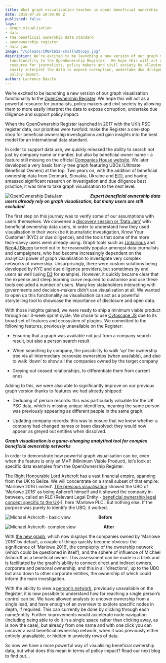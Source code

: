 ```yaml
---
title: What graph visualisation teaches us about beneficial ownership
date: 2019-07-26 10:08:00 Z
published: false
tags:
- graph visualisation
- data
- the beneficial ownership data standard
- openownership register
- data jam
image: "/uploads/IMGP1652-small%20copy.jpg"
description: We’re excited to be launching a new version of our graph visualisation
  functionality to the OpenOwnership Register.  We hope this will act as a powerful
  resource for journalists, policy makers and civil society by allowing them to more
  easily interpret the data to expose corruption, undertake due diligence and support
  policy impact.
author: Laurence Bascle
---
```


We’re excited to be launching a new version of our graph visualisation functionality to the [OpenOwnership Register](https://register.openownership.org/).  We hope this will act as a powerful resource for journalists, policy makers and civil society by allowing them to more easily interpret the data to expose corruption, undertake due diligence and support policy impact.

When the OpenOwnership Register launched in 2017 with the UK’s PSC register data, our priorities were twofold: make the Register a one-stop shop for beneficial ownership investigations and gain insights into the best model for an international data standard.

In order to support data use, we quickly released the ability to search not just by company name or number, but also by beneficial owner name - a feature still missing on the official [Companies House website](https://beta.companieshouse.gov.uk/search/). We later developed a very basic family tree graph featuring UBOs (Ultimate Beneficial Owners) at the top. Two years on, with the addition of beneficial ownership data from Denmark, Slovakia, Ukraine and [EITI](https://eiti.org/beneficial-ownership), and having amassed significant research on investigation and due diligence best practice, it was time to take graph visualisation to the next level.


<img src="/uploads/image3.jpg"
     alt="OpenOwnership DataJam"
     style="float: left; margin-right: 90px" />

***Expert beneficial ownership data users already rely on graph visualisation, but many users are still excluded***

The first step on this journey was to verify some of our assumptions with users themselves. We convened a [discovery session or ‘Data Jam’](https://twitter.com/sheislaurence/status/1123940093679538177) with beneficial ownership data users, in order to understand how they used visualisation in their work (be it journalistic investigation, Know Your Customer (KYC) or due diligence), and the tools that some of the more tech-savvy users were already using. Graph tools such as [Linkurious](https://linkurio.us/) and [Neo4J Bloom](https://neo4j.com/bloom/) turned out to be reasonably popular amongst data journalists and campaigners, who had become increasingly dependent on the analytical power of graph visualisation to investigate very complex networks of ownership. Unsurprisingly, there were custom solutions being developed by KYC and due diligence providers, but sometimes by end users as well (using [D3](https://www.d3-graph-gallery.com/network) for example). However, it quickly became clear that the expense and steep learning curve required to customise and use these tools excluded a number of users. Many key stakeholders interacting with governments and decision-makers didn’t use visualisation at all. We wanted to open up this functionality as visualisation can act as a powerful storytelling tool to showcase the importance of disclosure and open data.

With those insights gained, we were ready to ship a minimum viable product through our 3-week sprint cycle. We chose to use [Cytoscape JS](http://js.cytoscape.org/) due to its broad set of features and ecosystem of plugins. We committed to the following features, previously unavailable on the Register:

* Ensuring that a graph was available not just from a company search result, but also a person search result

* When searching by company, the possibility to walk ‘up’ the ownership tree via all intermediary corporate ownerships (when available), and also to walk ‘down’ to show all the companies owned by the target company

* Greying out ceased relationships, to differentiate them from current ones

Adding to this, we were also able to significantly improve on our previous graph version thanks to features we had already shipped:

* Deduping of person records: this was particularly valuable for the UK PSC data, which is missing unique identifiers, meaning the same person was previously appearing as different people in the same graph.

* Updating company records: this was to ensure that we knew whether a company had changed names or been dissolved: they would now appear as greyed out entities when dissolved.

***Graph visualisation is a game-changing analytical tool for complex beneficial ownership networks*** 

In order to demonstrate how powerful graph visualisation can be, even when the feature is only an MVP (Minimum Viable Product), let’s look at specific data examples from the OpenOwnership Register. 

The [Right Honourable Lord Ashcroft](https://en.wikipedia.org/wiki/Michael_Ashcroft) has a vast financial empire, spanning from the UK to Belize. We will concentrate on a small subset of that empire: ‘Marlowe 2016 Limited’. [The previous visualisation](https://register.openownership.org/entities/59b91b0767e4ebf340d816e1/tree) showed the UBO of ‘Marlowe 2016’ as being Ashcroft himself and it showed the company in-between, called an RLE (Relevant Legal Entity - [beneficial ownership legal concept specific to the UK](https://register.openownership.org/data_sources/uk-psc-register)-), here ‘Marlowe PLC’. But nothing else. If the purpose was purely to identify the UBO, it worked.

**Before**
<img src="/uploads/image2.png"
     alt="Michael Ashcroft - basic view"
     style="float: left; margin-right: 90px" />

**After**
<img src="/uploads/image1.png"
     alt="Michael Ashcroft- complex view"
     style="float: left; margin-right: 90px" />



With [the new graph](https://register.openownership.org/entities/59b91b0767e4ebf340d816e1/graph), which now displays the companies owned by ‘Marlowe 2016’ by default, a couple of things quickly become obvious: the significance of ‘Marlowe 2016’, the complexity of the ownership network (which could be questioned in itself), and the sphere of influence of Michael Ashcroft as a beneficial owner. This assessment can be made in a blink and is facilitated by the graph's ability to connect direct and indirect owners, corporate and personal ownership, and this in all 'directions', up to the UBO but also down to other corporate entities, the ownership of which could inform the main investigation.

With the ability to view a [person’s network](https://register.openownership.org/entities/59b94f1a67e4ebf340bca93d/graph), previously unavailable on the Register, it is now possible to understand how far reaching a single person’s control can be. We have allowed analysts to uncover ownership from a single lead, and have enough of an overview to explore specific nodes in depth, if required. This can currently be done by clicking through each name/entity. Further improvements would accelerate node navigation (including being able to do it in a single space rather than clicking away, as is now the case), but already from one name and with one click you can uncover a vast beneficial ownership network, when it was previously either entirely unavailable, or hidden in unwieldy rows of data.

So now we have a more powerful way of visualising beneficial ownership data, but what does this mean in terms of policy impact? Read our next blog to find out...